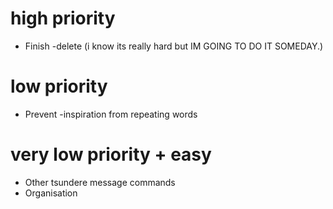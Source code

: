 # high priority

* Finish -delete (i know its really hard but IM GOING TO DO IT SOMEDAY.)

# low priority

* Prevent -inspiration from repeating words

# very low priority + easy

* Other tsundere message commands
* Organisation
